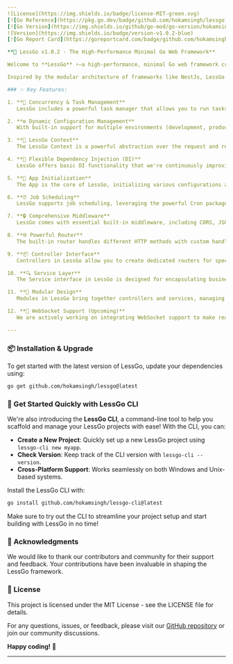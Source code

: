 ```yaml
---
![License](https://img.shields.io/badge/license-MIT-green.svg)
[![Go Reference](https://pkg.go.dev/badge/github.com/hokamsingh/lessgo)](https://pkg.go.dev/github.com/hokamsingh/lessgo)
[![Go Version](https://img.shields.io/github/go-mod/go-version/hokamsingh/lessgo-cli)](https://golang.org/dl/)
![Version](https://img.shields.io/badge/version-v1.0.2-blue)
[![Go Report Card](https://goreportcard.com/badge/github.com/hokamsingh/lessgo)](https://goreportcard.com/report/github.com/hokamsingh/lessgo)

**🚀 LessGo v1.0.2 - The High-Performance Minimal Go Web Framework**

Welcome to **LessGo** ⚡—a high-performance, minimal Go web framework crafted for building scalable, maintainable, and modern applications. LessGo empowers developers with advanced features like dynamic configuration management, inbuilt error handling, robust data validation, and Dependency Injection (DI).

Inspired by the modular architecture of frameworks like NestJs, LessGo offers a flexible structure that allows you to build your applications your way. Whether you prefer a strict controller-service-module architecture or a more fluid design, LessGo has you covered. With built-in support for CORS, CSRF, XSS protection, logging, error handling, rate limiting, caching, and job scheduling, LessGo makes it easier to develop secure, efficient, and performant web applications.

### ✨ Key Features:

1. **🔄 Concurrency & Task Management**  
   LessGo includes a powerful task manager that allows you to run tasks in parallel or sequence, giving you full control over task management and program flow. We are committed to enhancing its robustness and extensibility.

2. **⚙️ Dynamic Configuration Management**  
   With built-in support for multiple environments (development, production, testing), LessGo simplifies configuration management. It provides a user-friendly API for working with environment variables, offering validation and easy access to typed values like numbers and booleans.

3. **🔧 LessGo Context**  
   The LessGo Context is a powerful abstraction over the request and response objects. It simplifies API development by providing methods for handling headers, cookies, query parameters, JSON parsing, and more. Error management, HTTP redirection, and file attachments are made effortless.

4. **🧩 Flexible Dependency Injection (DI)**  
   LessGo offers basic DI functionality that we're continuously improving. You can choose whether to bind your entire application into a single container or work with a more traditional approach, giving you flexibility in how you manage dependencies.

5. **🚀 App Initialization**  
   The App is the core of LessGo, initializing various configurations and middleware. It exposes the main server with a simple `Listen` method to start your application.

6. **⏰ Job Scheduling**  
   LessGo supports job scheduling, leveraging the powerful Cron package to handle recurring tasks seamlessly.

7. **🔒 Comprehensive Middleware**  
   LessGo comes with essential built-in middleware, including CORS, JSON parser, cookie parser, CSRF and XSS protection, caching, file uploads, and rate limiting (both in-memory and Redis-backed).

8. **🌐 Powerful Router**  
   The built-in router handles different HTTP methods with custom handlers, supporting method chaining, sub-routers, and custom middleware.

9. **📦 Controller Interface**  
   Controllers in LessGo allow you to create dedicated routers for specific endpoints, integrating seamlessly with the service layer for efficient request handling.

10. **🔍 Service Layer**  
   The Service interface in LessGo is designed for encapsulating business logic. It easily binds to databases and other dependencies, streamlining the development process.

11. **🔗 Modular Design**  
   Modules in LessGo bring together controllers and services, managing routes and handlers in a cohesive manner.

12. **💬 WebSocket Support (Upcoming)**  
   We are actively working on integrating WebSocket support to make real-time communication in your applications even easier.

---
```


### 📦 Installation & Upgrade

To get started with the latest version of LessGo, update your dependencies using:

```sh
go get github.com/hokamsingh/lessgo@latest
```

### 🌟 Get Started Quickly with LessGo CLI

We're also introducing the **LessGo CLI**, a command-line tool to help you scaffold and manage your LessGo projects with ease! With the CLI, you can:

- **Create a New Project**: Quickly set up a new LessGo project using `lessgo-cli new myapp`.
- **Check Version**: Keep track of the CLI version with `lessgo-cli --version`.
- **Cross-Platform Support**: Works seamlessly on both Windows and Unix-based systems.

Install the LessGo CLI with:

```sh
go install github.com/hokamsingh/lessgo-cli@latest
```

Make sure to try out the CLI to streamline your project setup and start building with LessGo in no time!

### 🙌 Acknowledgments

We would like to thank our contributors and community for their support and feedback. Your contributions have been invaluable in shaping the LessGo framework.

### 📜 License

This project is licensed under the MIT License - see the LICENSE file for details.

For any questions, issues, or feedback, please visit our [GitHub repository](https://github.com/hokamsingh/lessgo) or join our community discussions.

**Happy coding!** 🎉

--- 
